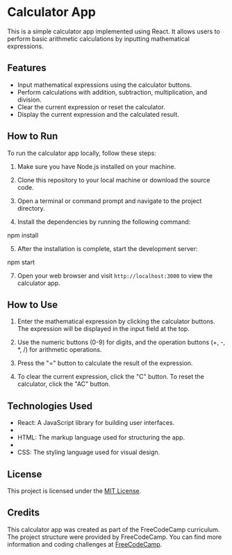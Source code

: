 # Calculator App

This is a simple calculator app implemented using React. It allows users to perform basic arithmetic calculations by inputting mathematical expressions.

## Features

- Input mathematical expressions using the calculator buttons.
- Perform calculations with addition, subtraction, multiplication, and division.
- Clear the current expression or reset the calculator.
- Display the current expression and the calculated result.

## How to Run

To run the calculator app locally, follow these steps:

1. Make sure you have Node.js installed on your machine.

2. Clone this repository to your local machine or download the source code.

3. Open a terminal or command prompt and navigate to the project directory.

4. Install the dependencies by running the following command:

npm install


5. After the installation is complete, start the development server:

npm start


7. Open your web browser and visit `http://localhost:3000` to view the calculator app.

## How to Use

1. Enter the mathematical expression by clicking the calculator buttons. The expression will be displayed in the input field at the top.

2. Use the numeric buttons (0-9) for digits, and the operation buttons (+, -, *, /) for arithmetic operations.

3. Press the "=" button to calculate the result of the expression.

4. To clear the current expression, click the "C" button. To reset the calculator, click the "AC" button.

## Technologies Used

- React: A JavaScript library for building user interfaces.
- 
- HTML: The markup language used for structuring the app.
- 
- CSS: The styling language used for visual design.

## License

This project is licensed under the [MIT License](LICENSE). 

## Credits

This calculator app was created as part of the FreeCodeCamp curriculum. The  project structure were provided by FreeCodeCamp. You can find more information and coding challenges at [FreeCodeCamp](https://www.freecodecamp.org/).

